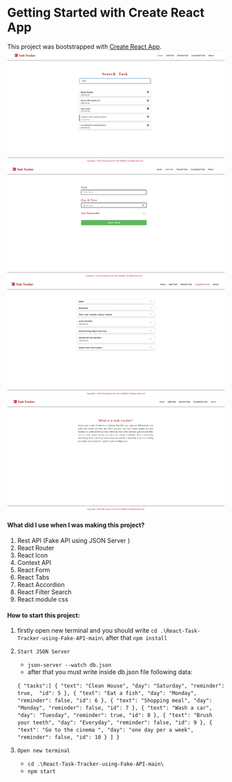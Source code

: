 # Getting Started with Create React App

This project was bootstrapped with [Create React App](https://github.com/facebook/create-react-app).
![Image](./public/images/taskmain.png)
![Image](./public/images/taskadd.png)
![Image](./public/images/taskcompleted.png)
![Image](./public/images/taskabout.png)

#### What did I use when I was making this project?
1. Rest API (Fake API using JSON Server )
2. React Router
3. React Icon
4. Context API
5. React Form
6. React Tabs
7. React Accordion
8. React Filter Search
9. React module css


#### How to start this project:
1. firstly open new terminal and  you should write `cd .\React-Task-Tracker-using-Fake-API-main\` after that `npm install`  
2. `Start JSON Server`
   - `json-server --watch db.json`
   - after that you must write inside db.json file following data:
   
   `{
  "tasks":[
    {
      "text": "Clean House",
      "day": "Saturday",
      "reminder": true, 
      "id": 5
    },
    {
      "text": "Eat a fish",
      "day": "Monday",
      "reminder": false,
      "id": 6
    },
    {
      "text": "Shopping meal",
      "day": "Monday",
      "reminder": false,
      "id": 7
    },
    {
      "text": "Wash a car",
      "day": "Tuesday",
      "reminder": true,
      "id": 8
    },
    {
      "text": "Brush your teeth",
      "day": "Everyday",
      "reminder": false,
      "id": 9
    },
    {
      "text": "Go to the cinema ",
      "day": "one day per a week",
      "reminder": false,
      "id": 10
    }
  ]
}`
3. `Open new terminal`
   - `cd .\React-Task-Tracker-using-Fake-API-main\`
   - `npm start `
